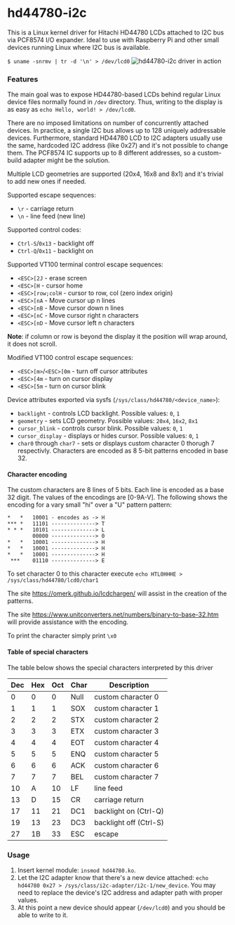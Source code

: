 # hd44780-i2c
This is a Linux kernel driver for Hitachi HD44780 LCDs attached to I2C bus via PCF8574 I/O expander. Ideal to use with Raspberry Pi and other small devices running Linux where I2C bus is available.

`$ uname -snrmv | tr -d '\n' > /dev/lcd0`
![hd44780-i2c driver in action](http://i.imgur.com/ct9uiRb.jpg)

### Features
The main goal was to expose HD44780-based LCDs behind regular Linux device files normally found in `/dev` directory. Thus, writing to the display is as easy as `echo Hello, world! > /dev/lcd0`.

There are no imposed limitations on number of concurrently attached devices. In practice, a single I2C bus allows up to 128 uniquely addressable devices. Furthermore, standard HD44780 LCD to I2C adapters usually use the same, hardcoded I2C address (like 0x27) and it's not possible to change them. The PCF8574 IC supports up to 8 different addresses, so a custom-build adapter might be the solution.

Multiple LCD geometries are supported (20x4, 16x8 and 8x1) and it's trivial to add new ones if needed.

Supported escape sequences:
* `\r` - carriage return
* `\n` - line feed (new line)

Supported control codes:
* `Ctrl-S`/`0x13` - backlight off
* `Ctrl-Q`/`0x11` - backlight on

Supported VT100 terminal control escape sequences:
* `<ESC>[2J` - erase screen
* `<ESC>[H` - cursor home
* `<ESC>[row;colH` - cursor to row, col (zero index origin)
* `<ESC>[nA` - Move cursor up n lines
* `<ESC>[nB` - Move cursor down n lines
* `<ESC>[nC` - Move cursor right n characters
* `<ESC>[nD` - Move cursor left n characters

**Note**: if column or row is beyond the display it the position will wrap around, it does not scroll.

Modified VT100 control escape sequences:
* `<ESC>[m>`/`<ESC>[0m` - turn off cursor attributes
* `<ESC>[4m` - turn on cursor display
* `<ESC>[5m` - turn on cursor blink
    
Device attributes exported via sysfs (`/sys/class/hd44780/<device_name>`):
* `backlight` - controls LCD backlight. Possible values: `0`, `1`
* `geometry` - sets LCD geometry. Possible values: `20x4`, `16x2`, `8x1`
* `cursor_blink` - controls cursor blink. Possible values: `0`, `1`
* `cursor_display` - displays or hides cursor. Possible values: `0`, `1`
* `char0` through `char7` - sets or displays custom character 0 thorugh 7 respectivly.  Characters are encoded as 8 5-bit patterns encoded in base 32.

#### Character encoding

The custom characters are 8 lines of 5 bits.  Each line is encoded as a base 32 digit.  The values of the encodings are [0-9A-V].  The following shows the encoding for a vary small "hi" over a "U" pattern pattern:

```
*   *   10001 - encodes as -> H
*** *   11101 --------------> T
* * *   10101 --------------> L
        00000 --------------> 0
*   *   10001 --------------> H
*   *   10001 --------------> H
*   *   10001 --------------> H
 ***    01110 --------------> E
```
To set character 0 to this character execute `echo HTL0HHHE > /sys/class/hd44780/lcd0/char1`

The site https://omerk.github.io/lcdchargen/ will assist in the creation of the patterns.

The site https://www.unitconverters.net/numbers/binary-to-base-32.htm will provide assistance with the encoding.

To print the character simply print `\x0`

#### Table of special characters

The table below shows the special characters interpreted by this driver

| Dec | Hex | Oct | Char | Description |
| --- | --- | --- | ---- | ----------- |
|  0  |  0  |  0  | Null | custom character 0 |
|  1  |  1  |  1  | SOX  | custom character 1 |
|  2  |  2  |  2  | STX  | custom character 2 |
|  3  |  3  |  3  | ETX  | custom character 3 |
|  4  |  4  |  4  | EOT  | custom character 4 |
|  5  |  5  |  5  | ENQ  | custom character 5 |
|  6  |  6  |  6  | ACK  | custom character 6 |
|  7  |  7  |  7  | BEL  | custom character 7 |
| 10  |  A  | 10  |  LF  | line feed          |
| 13  |  D  | 15  |  CR  | carriage return    |
| 17  | 11  | 21  | DC1  | backlight on (Ctrl-Q) |
| 19  | 13  | 23  | DC3  | backlight off (Ctrl-S) |
| 27  | 1B  | 33  | ESC  | escape             |

### Usage
1. Insert kernel module: `insmod hd44780.ko`.
2. Let the I2C adapter know that there's a new device attached: `echo hd44780 0x27 > /sys/class/i2c-adapter/i2c-1/new_device`.
You may need to replace the device's I2C address and adapter path with proper values.
3. At this point a new device should appear (`/dev/lcd0`) and you should be able to write to it.
